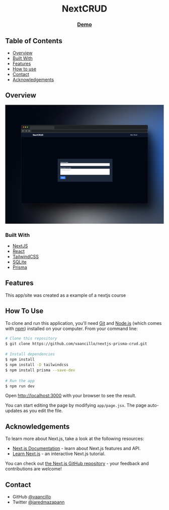 <!-- Please update value in the {}  -->

<h1 align="center">NextCRUD</h1>

<div align="center">
  <h3>
    <a href="https://{your-demo-link.your-domain}">
      Demo
    </a>
  </h3>
</div>

<!-- TABLE OF CONTENTS -->

## Table of Contents

- [Overview](#overview)
- [Built With](#built-with)
- [Features](#features)
- [How to use](#how-to-use)
- [Contact](#contact)
- [Acknowledgements](#acknowledgements)

<!-- OVERVIEW -->

## Overview

![Alt text](177shots_so.png)


### Built With

<!-- This section should list any major frameworks that you built your project using. Here are a few examples.-->

- [NextJS](https://nextjs.org)
- [React](https://reactjs.org/)
- [TailwindCSS](https://tailwindcss.com)
- [SQLite](https://www.sqlite.org/index.html)
- [Prisma](https://www.prisma.io)

## Features

<!-- List the features of your application or follow the template. Don't share the figma file here :) -->

This app/site was created as a example of a nextjs course

## How To Use

<!-- Example: -->

To clone and run this application, you'll need [Git](https://git-scm.com) and [Node.js](https://nodejs.org/en/download/) (which comes with [npm](http://npmjs.com)) installed on your computer. From your command line:

```bash
# Clone this repository
$ git clone https://github.com/vaancillo/nextjs-prisma-crud.git

# Install dependencies
$ npm install
$ npm install -D tailwindcss
$ npm install prisma --save-dev

# Run the app
$ npm run dev
```
Open [http://localhost:3000](http://localhost:3000) with your browser to see the result.

You can start editing the page by modifying `app/page.jsx`. The page auto-updates as you edit the file.

## Acknowledgements

<!-- This section should list any articles or add-ons/plugins that helps you to complete the project. This is optional but it will help you in the future. For example: -->

To learn more about Next.js, take a look at the following resources:

- [Next.js Documentation](https://nextjs.org/docs) - learn about Next.js features and API.
- [Learn Next.js](https://nextjs.org/learn) - an interactive Next.js tutorial.

You can check out [the Next.js GitHub repository](https://github.com/vercel/next.js/) - your feedback and contributions are welcome!

## Contact

- GitHub [@vaancillo](https://github.com/vaancillo)
- Twitter [@jaredmazapann](https://twitter.com/jaredmazapann)